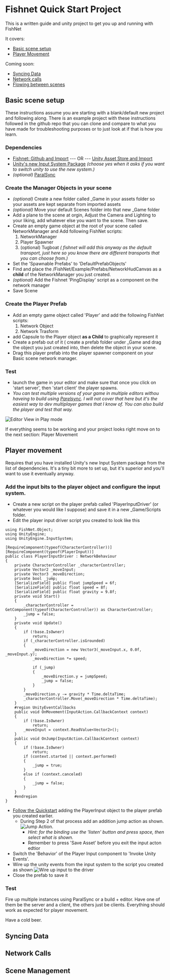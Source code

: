 # Fishnet Quick Start Project

This is a written guide and unity project to get you up and running with FishNet

It covers:

* [Basic scene setup](#Basic-scene-setup)
* [Player Movement](#Player-movement)

Coming soon:

* [Syncing Data](#Syncing-Data)
* [Network calls](#Network-Calls)
* [Flowing between scenes](#Scene-Management)

## Basic scene setup
These instructions assume you are starting with a blank/default new project and following along.  There is an example project with these instructions followed in the github repo that you can clone and compare to what you have made for troubleshooting purposes or to just look at if that is how you learn.

### Dependencies
- [Fishnet: Github and Import](https://github.com/FirstGearGames/FishNet) 
--- OR ---
[Unity Asset Store and Import](https://assetstore.unity.com/packages/tools/network/fish-net-networking-evolved-207815)
- [Unity's new Input System Package](https://docs.unity3d.com/Packages/com.unity.inputsystem@1.3/manual/Installation.html) *(choose yes when it asks if you want to switch unity to use the new system.)*
- *(optional)* [ParalSync](https://github.com/VeriorPies/ParrelSync)



### Create the Manager Objects in your scene
- *(optional)* Create a new folder called _Game in your assets folder so your assets are kept separate from imported assets
- *(optional)* Move your default Scenes folder into that new _Game folder
- Add a plane to the scene at orgin,  Adjust the Camera and Lighting to your liking, add whatever else you want to the scene. Then save.
- Create an empty game object at the root of your scene called NetworkManager and Add following FishNet scripts:
 	1. NetworkManager
	1. Player Spawner 
	1. (optional) Tugboat *( fishnet will add this anyway as the default transport, just here so you know there are different transports that you can choose from.)*
- Set the 'Spawnable Prefabs' to 'DefaultPrefabObjects'
- Find and place the <Assets>/FishNet/Example/Prefabs/NetworkHudCanvas as a **child** of the NetworkManager you just created.
- *(optional)* Add the Fishnet 'PingDisplay' script as a component on the network manager
- Save Scene

### Create the Player Prefab
- Add an empty game object called 'Player' and add the following FishNet scripts:
	1. Network Object
	2. Network Trasform
- add Capsule to the Player object **as a Child** to graphically represent it
- Create a prefab out of it ( create a prefab folder under _Game and drag the object you just created into, then delete the object in your scene.
- Drag this player prefab into the player spawner component on your Basic scene network manager.

### Test
- launch the game in your editor and make sure that once you click on 'start server', then 'start client' the player spawns.
- *You can test multiple versions of your game in multiple editors withou haveing to build using [Parelsync](https://github.com/VeriorPies/ParrelSync). I will not cover that here but it's the easiest way to dev multiplayer games that I know of.  You can also build the player and test that way.*

![Editor View in Play mode](/images/basic-1.png)

If everything seems to be working and your project looks right move on to the next section: Player Movement


## Player movement
Requires that you have installed Unity's new Input System package from the list of dependencies.  It's a tiny bit more to set up, but it's superior and you'll want to use it eventually anyway.

### Add the input bits to the player object and configure the input system.
- Create a new script on the player prefab called 'PlayerInputDriver' (or whatever you would like I suppose) and save it in a new _Game/Scripts folder.
- Edit the player input driver script you created to look like this

```
using FishNet.Object;
using UnityEngine;
using UnityEngine.InputSystem;

[RequireComponent(typeof(CharacterController))]
[RequireComponent(typeof(PlayerInput))]
public class PlayerInputDriver : NetworkBehaviour
{
    private CharacterController _characterController;
    private Vector2 _moveInput;
    private Vector3 _moveDirection;
    private bool _jump;
    [SerializeField] public float jumpSpeed = 6f;
    [SerializeField] public float speed = 8f;
    [SerializeField] public float gravity = 9.8f;
    private void Start()
    {
        _characterController = GetComponent(typeof(CharacterController)) as CharacterController;
        _jump = false;
    }
    private void Update()
    {
        if (!base.IsOwner)
            return;
        if (_characterController.isGrounded)
        {
            _moveDirection = new Vector3(_moveInput.x, 0.0f, _moveInput.y);
            _moveDirection *= speed;

            if (_jump)
            {
                _moveDirection.y = jumpSpeed;
                _jump = false;
            }
        }
        _moveDirection.y -= gravity * Time.deltaTime;
        _characterController.Move(_moveDirection * Time.deltaTime);
    }
    #region UnityEventCallbacks
    public void OnMovement(InputAction.CallbackContext context)
    {
        if (!base.IsOwner)
            return;
        _moveInput = context.ReadValue<Vector2>();
    }
    public void OnJump(InputAction.CallbackContext context)
    {
        if (!base.IsOwner)
            return;
        if (context.started || context.performed)
        {
            _jump = true;
        }
        else if (context.canceled)
        {
            _jump = false;
        }
    }
    #endregion
}
```
- [Follow the Quickstart](https://docs.unity3d.com/Packages/com.unity.inputsystem@1.3/manual/QuickStartGuide.html)
adding the PlayerInput object to the player prefab you created earlier.  
	- During Step 2 of that process add an addition jump action as shown. ![Jump Action](/images/jump-action.png). 
		- *Hint: for the binding use the 'listen' button and press space, then select what is shown.*
		- Remember to press 'Save Asset' before you exit the input acton edtior
- Switch the 'Behavior' of the Player Input component to 'Invoke Unity Events'.
- Wire up the unity events from the input system to the script you created as shown ![Wire up input to the driver](/images/wire-input.png)
- Close the prefab to save it

### Test
Fire up multiple instances using ParalSync or a build + editor.  Have one of them be the server and a client, the others just be clients.  Everything should work as expected for player movement.

Have a cold beer.

## Syncing Data

## Network Calls

## Scene Management

